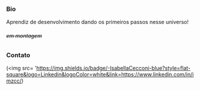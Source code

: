 ### Bio

Aprendiz de desenvolvimento dando os primeiros passos nesse universo!

###### <s>em montagem</s>

### Contato

(<img src= 'https://img.shields.io/badge/-IsabellaCecconi-blue?style=flat-square&logo=Linkedin&logoColor=white&link=https://www.linkedin.com/in/imzcc/)
